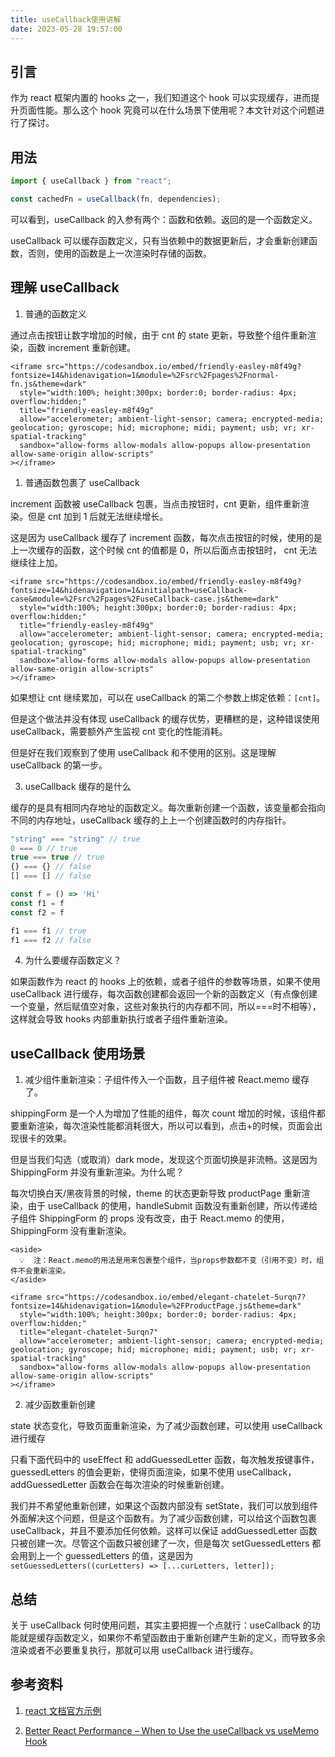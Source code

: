 ```yaml
---
title: useCallback使用讲解
date: 2023-05-28 19:57:00
---
```


## 引言

作为 react 框架内置的 hooks 之一，我们知道这个 hook 可以实现缓存，进而提升页面性能。那么这个 hook 究竟可以在什么场景下使用呢？本文针对这个问题进行了探讨。

## 用法

```jsx
import { useCallback } from "react";

const cachedFn = useCallback(fn, dependencies);
```

可以看到，useCallback 的入参有两个：函数和依赖。返回的是一个函数定义。

useCallback 可以缓存函数定义，只有当依赖中的数据更新后，才会重新创建函数，否则，使用的函数是上一次渲染时存储的函数。

## 理解 useCallback

1. 普通的函数定义

通过点击按钮让数字增加的时候，由于 cnt 的 state 更新，导致整个组件重新渲染，函数 increment 重新创建。

```iframe
<iframe src="https://codesandbox.io/embed/friendly-easley-m8f49g?fontsize=14&hidenavigation=1&module=%2Fsrc%2Fpages%2Fnormal-fn.js&theme=dark"
  style="width:100%; height:300px; border:0; border-radius: 4px; overflow:hidden;"
  title="friendly-easley-m8f49g"
  allow="accelerometer; ambient-light-sensor; camera; encrypted-media; geolocation; gyroscope; hid; microphone; midi; payment; usb; vr; xr-spatial-tracking"
  sandbox="allow-forms allow-modals allow-popups allow-presentation allow-same-origin allow-scripts"
></iframe>
```

1. 普通函数包裹了 useCallback

increment 函数被 useCallback 包裹，当点击按钮时，cnt 更新，组件重新渲染。但是 cnt 加到 1 后就无法继续增长。

这是因为 useCallback 缓存了 increment 函数，每次点击按钮的时候，使用的是上一次缓存的函数，这个时候 cnt 的值都是 0，所以后面点击按钮时， cnt 无法继续往上加。

```iframe
<iframe src="https://codesandbox.io/embed/friendly-easley-m8f49g?fontsize=14&hidenavigation=1&initialpath=useCallback-case&module=%2Fsrc%2Fpages%2FuseCallback-case.js&theme=dark"
  style="width:100%; height:300px; border:0; border-radius: 4px; overflow:hidden;"
  title="friendly-easley-m8f49g"
  allow="accelerometer; ambient-light-sensor; camera; encrypted-media; geolocation; gyroscope; hid; microphone; midi; payment; usb; vr; xr-spatial-tracking"
  sandbox="allow-forms allow-modals allow-popups allow-presentation allow-same-origin allow-scripts"
></iframe>
```

如果想让 cnt 继续累加，可以在 useCallback 的第二个参数上绑定依赖：`[cnt]`。

但是这个做法并没有体现 useCallback 的缓存优势，更糟糕的是，这种错误使用 useCallback，需要额外产生监视 cnt 变化的性能消耗。

但是好在我们观察到了使用 useCallback 和不使用的区别。这是理解 useCallback 的第一步。

3. useCallback 缓存的是什么

缓存的是具有相同内存地址的函数定义。每次重新创建一个函数，该变量都会指向不同的内存地址，useCallback 缓存的上上一个创建函数时的内存指针。

```jsx
"string" === "string" // true
0 === 0 // true
true === true // true
{} === {} // false
[] === [] // false

const f = () => 'Hi'
const f1 = f
const f2 = f

f1 === f1 // true
f1 === f2 // false
```

4. 为什么要缓存函数定义？

如果函数作为 react 的 hooks 上的依赖，或者子组件的参数等场景，如果不使用 useCallback 进行缓存，每次函数创建都会返回一个新的函数定义（有点像创建一个变量，然后赋值空对象，这些对象执行的内存都不同，所以===时不相等），这样就会导致 hooks 内部重新执行或者子组件重新渲染。

## useCallback 使用场景

1. 减少组件重新渲染：子组件传入一个函数，且子组件被 React.memo 缓存了。

shippingForm 是一个人为增加了性能的组件，每次 count 增加的时候，该组件都要重新渲染，每次渲染性能都消耗很大，所以可以看到，点击+的时候，页面会出现很卡的效果。

但是当我们勾选（或取消）dark mode，发现这个页面切换是非流畅。这是因为 ShippingForm 并没有重新渲染。为什么呢？

每次切换白天/黑夜背景的时候，theme 的状态更新导致 productPage 重新渲染，由于 useCallback 的使用，handleSubmit 函数没有重新创建，所以传递给子组件 ShippingForm 的 props 没有改变，由于 React.memo 的使用，ShippingForm 没有重新渲染。

```aside
<aside>
  💡  注：React.memo的用法是用来包裹整个组件，当props参数都不变（引用不变）时，组件不会重新渲染。
</aside>
```

```iframe
<iframe src="https://codesandbox.io/embed/elegant-chatelet-5urqn7?fontsize=14&hidenavigation=1&module=%2FProductPage.js&theme=dark"
  style="width:100%; height:300px; border:0; border-radius: 4px; overflow:hidden;"
  title="elegant-chatelet-5urqn7"
  allow="accelerometer; ambient-light-sensor; camera; encrypted-media; geolocation; gyroscope; hid; microphone; midi; payment; usb; vr; xr-spatial-tracking"
  sandbox="allow-forms allow-modals allow-popups allow-presentation allow-same-origin allow-scripts"
></iframe>
```

2. 减少函数重新创建

state 状态变化，导致页面重新渲染，为了减少函数创建，可以使用 useCallback 进行缓存

只看下面代码中的 useEffect 和 addGuessedLetter 函数，每次触发按键事件，guessedLetters 的值会更新，使得页面渲染，如果不使用 useCallback，addGuessedLetter 函数会在每次渲染的时候重新创建。

我们并不希望他重新创建，如果这个函数内部没有 setState，我们可以放到组件外面解决这个问题，但是这个函数有。为了减少函数创建，可以给这个函数包裹 useCallback，并且不要添加任何依赖。这样可以保证 addGuessedLetter 函数只被创建一次。尽管这个函数只被创建了一次，但是每次 setGuessedLetters 都会用到上一个 guessedLetters 的值，这是因为`setGuessedLetters((curLetters) => [...curLetters, letter]);`

## 总结

关于 useCallback 何时使用问题，其实主要把握一个点就行：useCallback 的功能就是缓存函数定义，如果你不希望函数由于重新创建产生新的定义，而导致多余渲染或者不必要重复执行，那就可以用 useCallback 进行缓存。

## 参考资料

1. [react 文档官方示例](https://react.dev/reference/react/useCallback#examples-rerendering)

2. [Better React Performance – When to Use the useCallback vs useMemo Hook](https://www.freecodecamp.org/news/better-react-performance-usecallback-vs-usememo/)
